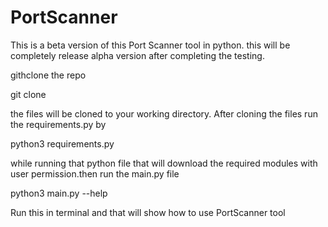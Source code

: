 # PortScanner
This is a beta version of this Port Scanner tool in python. this will be completely release alpha version after completing the testing.

githclone the repo

git clone

the files will be cloned to your working directory.
After cloning the files run the requirements.py by

python3 requirements.py

while running that python file that will download the required modules with user permission.then run the main.py file 

python3 main.py --help

Run this in terminal and that will show how to use PortScanner tool

